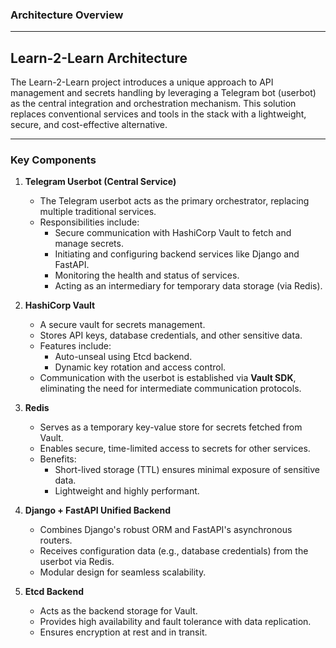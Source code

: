 ### **Architecture Overview**

---

## **Learn-2-Learn Architecture**

The Learn-2-Learn project introduces a unique approach to API management and secrets handling by leveraging a Telegram bot (userbot) as the central integration and orchestration mechanism. This solution replaces conventional services and tools in the stack with a lightweight, secure, and cost-effective alternative.

---

### **Key Components**

1. **Telegram Userbot (Central Service)**
   - The Telegram userbot acts as the primary orchestrator, replacing multiple traditional services.
   - Responsibilities include:
     - Secure communication with HashiCorp Vault to fetch and manage secrets.
     - Initiating and configuring backend services like Django and FastAPI.
     - Monitoring the health and status of services.
     - Acting as an intermediary for temporary data storage (via Redis).

2. **HashiCorp Vault**
   - A secure vault for secrets management.
   - Stores API keys, database credentials, and other sensitive data.
   - Features include:
     - Auto-unseal using Etcd backend.
     - Dynamic key rotation and access control.
   - Communication with the userbot is established via **Vault SDK**, eliminating the need for intermediate communication protocols.

3. **Redis**
   - Serves as a temporary key-value store for secrets fetched from Vault.
   - Enables secure, time-limited access to secrets for other services.
   - Benefits:
     - Short-lived storage (TTL) ensures minimal exposure of sensitive data.
     - Lightweight and highly performant.

4. **Django + FastAPI Unified Backend**
   - Combines Django's robust ORM and FastAPI's asynchronous routers.
   - Receives configuration data (e.g., database credentials) from the userbot via Redis.
   - Modular design for seamless scalability.

5. **Etcd Backend**
   - Acts as the backend storage for Vault.
   - Provides high availability and fault tolerance with data replication.
   - Ensures encryption at rest and in transit.